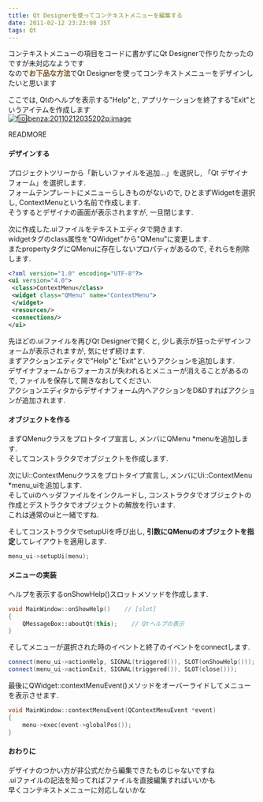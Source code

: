 ```yaml
---
title: Qt Designerを使ってコンテキストメニューを編集する
date: 2011-02-12 23:23:08 JST
tags: Qt
---
```


コンテキストメニューの項目をコードに書かずにQt Designerで作りたかったのですが未対応なようです  
なので<span style="font-weight:bold;color:#755019;">お下品な方法</span>でQt Designerを使ってコンテキストメニューをデザインしたいと思います

ここでは, Qtのヘルプを表示する"Help"と, アプリケーションを終了する"Exit"というアイテムを作成します  
[![f:id:ibenza:20110212035202p:image](/2011/02/12/20110212035202.png)](http://f.hatena.ne.jp/ibenza/20110212035202)

READMORE
#### デザインする

プロジェクトツリーから「新しいファイルを追加...」を選択し, 「Qt デザイナ フォーム」を選択します.  
フォームテンプレートにメニューらしきものがないので, ひとまずWidgetを選択し, ContextMenuという名前で作成します.  
そうするとデザイナの画面が表示されますが, 一旦閉じます.

  
次に作成した.uiファイルをテキストエディタで開きます.  
widgetタグのclass属性を"QWidget"から"QMenu"に変更します.  
またpropertyタグにQMenuに存在しないプロパティがあるので, それらを削除します.

```xml
<?xml version="1.0" encoding="UTF-8"?>
<ui version="4.0">
 <class>ContextMenu</class>
 <widget class="QMenu" name="ContextMenu">
 </widget>
 <resources/>
 <connections/>
</ui>
```

先ほどの.uiファイルを再びQt Designerで開くと, 少し表示が狂ったデザインフォームが表示されますが, 気にせず続けます.  
まずアクションエディタで"Help"と"Exit"というアクションを追加します.  
デザイナフォームからフォーカスが失われるとメニューが消えることがあるので, ファイルを保存して開きなおしてください.  
アクションエディタからデザイナフォーム内へアクションをD&Dすればアクションが追加されます.

#### オブジェクトを作る

まずQMenuクラスをプロトタイプ宣言し, メンバにQMenu *menuを追加します.  
そしてコンストラクタでオブジェクトを作成します.

  
次にUi::ContextMenuクラスをプロトタイプ宣言し, メンバにUi::ContextMenu *menu_uiを追加します.  
そしてuiのヘッダファイルをインクルードし, コンストラクタでオブジェクトの作成とデストラクタでオブジェクトの解放を行います.  
これは通常のuiと一緒ですね.

  
そしてコンストラクタでsetupUiを呼び出し, <span style="font-weight:bold;">引数にQMenuのオブジェクトを指定</span>してレイアウトを適用します.

```cpp
menu_ui->setupUi(menu);
```

#### メニューの実装

ヘルプを表示するonShowHelp()スロットメソッドを作成します.

```cpp
void MainWindow::onShowHelp()    // [slot]
{
	QMessageBox::aboutQt(this);    // Qtヘルプの表示
}
```

そしてメニューが選択された時のイベントと終了のイベントをconnectします.

```cpp
connect(menu_ui->actionHelp, SIGNAL(triggered()), SLOT(onShowHelp()));
connect(menu_ui->actionExit, SIGNAL(triggered()), SLOT(close()));
```

最後にQWidget::contextMenuEvent()メソッドをオーバーライドしてメニューを表示させます.

```C++
void MainWindow::contextMenuEvent(QContextMenuEvent *event)
{
	menu->exec(event->globalPos());
}
```

#### おわりに

デザイナのつかい方が非公式だから編集できたものじゃないですね  
.uiファイルの記法を知ってればファイルを直接編集すればいいかも  
早くコンテキストメニューに対応しないかな

